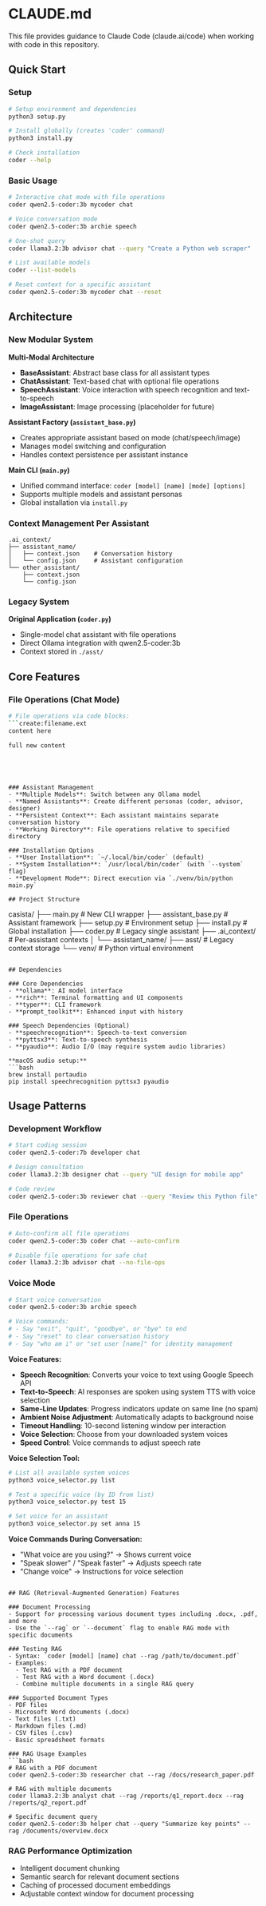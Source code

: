 # CLAUDE.md

This file provides guidance to Claude Code (claude.ai/code) when working with code in this repository.

## Quick Start

### Setup
```bash
# Setup environment and dependencies
python3 setup.py

# Install globally (creates 'coder' command)
python3 install.py

# Check installation
coder --help
```

### Basic Usage
```bash
# Interactive chat mode with file operations
coder qwen2.5-coder:3b mycoder chat

# Voice conversation mode
coder qwen2.5-coder:3b archie speech

# One-shot query
coder llama3.2:3b advisor chat --query "Create a Python web scraper"

# List available models
coder --list-models

# Reset context for a specific assistant
coder qwen2.5-coder:3b mycoder chat --reset
```

## Architecture

### New Modular System

**Multi-Modal Architecture**
- **BaseAssistant**: Abstract base class for all assistant types
- **ChatAssistant**: Text-based chat with optional file operations
- **SpeechAssistant**: Voice interaction with speech recognition and text-to-speech
- **ImageAssistant**: Image processing (placeholder for future)

**Assistant Factory (`assistant_base.py`)**
- Creates appropriate assistant based on mode (chat/speech/image)
- Manages model switching and configuration
- Handles context persistence per assistant instance

**Main CLI (`main.py`)**
- Unified command interface: `coder [model] [name] [mode] [options]`
- Supports multiple models and assistant personas
- Global installation via `install.py`

### Context Management Per Assistant
```
.ai_context/
├── assistant_name/
│   ├── context.json    # Conversation history
│   └── config.json     # Assistant configuration
└── other_assistant/
    ├── context.json
    └── config.json
```

### Legacy System

**Original Application (`coder.py`)**
- Single-model chat assistant with file operations
- Direct Ollama integration with qwen2.5-coder:3b
- Context stored in `./asst/`

## Core Features

### File Operations (Chat Mode)
```bash
# File operations via code blocks:
```create:filename.ext
content here
```

```update:filename.ext  
full new content
```

```read:filename.ext
```

```delete:filename.ext
```

```mkdir:dirname
```
```

### Assistant Management
- **Multiple Models**: Switch between any Ollama model
- **Named Assistants**: Create different personas (coder, advisor, designer)
- **Persistent Context**: Each assistant maintains separate conversation history
- **Working Directory**: File operations relative to specified directory

### Installation Options
- **User Installation**: `~/.local/bin/coder` (default)
- **System Installation**: `/usr/local/bin/coder` (with `--system` flag)
- **Development Mode**: Direct execution via `./venv/bin/python main.py`

## Project Structure
```
casista/
├── main.py              # New CLI wrapper
├── assistant_base.py    # Assistant framework
├── setup.py            # Environment setup
├── install.py          # Global installation
├── coder.py            # Legacy single assistant
├── .ai_context/        # Per-assistant contexts
│   └── assistant_name/
├── asst/              # Legacy context storage
└── venv/              # Python virtual environment
```

## Dependencies

### Core Dependencies
- **ollama**: AI model interface
- **rich**: Terminal formatting and UI components  
- **typer**: CLI framework
- **prompt_toolkit**: Enhanced input with history

### Speech Dependencies (Optional)
- **speechrecognition**: Speech-to-text conversion
- **pyttsx3**: Text-to-speech synthesis
- **pyaudio**: Audio I/O (may require system audio libraries)

**macOS audio setup:**
```bash
brew install portaudio
pip install speechrecognition pyttsx3 pyaudio
```

## Usage Patterns

### Development Workflow
```bash
# Start coding session
coder qwen2.5-coder:7b developer chat

# Design consultation  
coder llama3.2:3b designer chat --query "UI design for mobile app"

# Code review
coder qwen2.5-coder:3b reviewer chat --query "Review this Python file" --working-dir ./project
```

### File Operations
```bash
# Auto-confirm all file operations
coder qwen2.5-coder:3b coder chat --auto-confirm

# Disable file operations for safe chat
coder llama3.2:3b advisor chat --no-file-ops
```

### Voice Mode
```bash
# Start voice conversation
coder qwen2.5-coder:3b archie speech

# Voice commands:
# - Say "exit", "quit", "goodbye", or "bye" to end
# - Say "reset" to clear conversation history
# - Say "who am i" or "set user [name]" for identity management
```

**Voice Features:**
- **Speech Recognition**: Converts your voice to text using Google Speech API
- **Text-to-Speech**: AI responses are spoken using system TTS with voice selection
- **Same-Line Updates**: Progress indicators update on same line (no spam)
- **Ambient Noise Adjustment**: Automatically adapts to background noise
- **Timeout Handling**: 10-second listening window per interaction
- **Voice Selection**: Choose from your downloaded system voices
- **Speed Control**: Voice commands to adjust speech rate

**Voice Selection Tool:**
```bash
# List all available system voices
python3 voice_selector.py list

# Test a specific voice (by ID from list)
python3 voice_selector.py test 15

# Set voice for an assistant
python3 voice_selector.py set anna 15
```

**Voice Commands During Conversation:**
- "What voice are you using?" → Shows current voice
- "Speak slower" / "Speak faster" → Adjusts speech rate  
- "Change voice" → Instructions for voice selection
```

## RAG (Retrieval-Augmented Generation) Features

### Document Processing
- Support for processing various document types including .docx, .pdf, and more
- Use the `--rag` or `--document` flag to enable RAG mode with specific documents

### Testing RAG
- Syntax: `coder [model] [name] chat --rag /path/to/document.pdf`
- Examples:
  - Test RAG with a PDF document
  - Test RAG with a Word document (.docx)
  - Combine multiple documents in a single RAG query

### Supported Document Types
- PDF files
- Microsoft Word documents (.docx)
- Text files (.txt)
- Markdown files (.md)
- CSV files (.csv)
- Basic spreadsheet formats

### RAG Usage Examples
```bash
# RAG with a PDF document
coder qwen2.5-coder:3b researcher chat --rag /docs/research_paper.pdf

# RAG with multiple documents
coder llama3.2:3b analyst chat --rag /reports/q1_report.docx --rag /reports/q2_report.pdf

# Specific document query
coder qwen2.5-coder:3b helper chat --query "Summarize key points" --rag /documents/overview.docx
```

### RAG Performance Optimization
- Intelligent document chunking
- Semantic search for relevant document sections
- Caching of processed document embeddings
- Adjustable context window for document processing